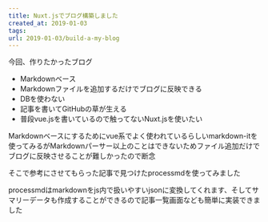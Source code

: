 ```yaml
---
title: Nuxt.jsでブログ構築しました
created_at: 2019-01-03
tags:
url: 2019-01-03/build-a-my-blog
---
```


今回、作りたかったブログ

- Markdownベース
- Markdownファイルを追加するだけでブログに反映できる
- DBを使わない
- 記事を書いてGitHubの草が生える
- 普段vue.jsを書いているので触ってないNuxt.jsを使いたい

Markdownベースにするためにvue系でよく使われているらしいmarkdown-itを使ってみるがMarkdownパーサー以上のことはできないためファイル追加だけでブログに反映させることが難しかったので断念

そこで参考にさせてもらった記事で見つけたprocessmdを使ってみました

processmdはmarkdownをjs内で扱いやすいjsonに変換してくれます、そしてサマリーデータも作成することができるので記事一覧画面なども簡単に実装できました

